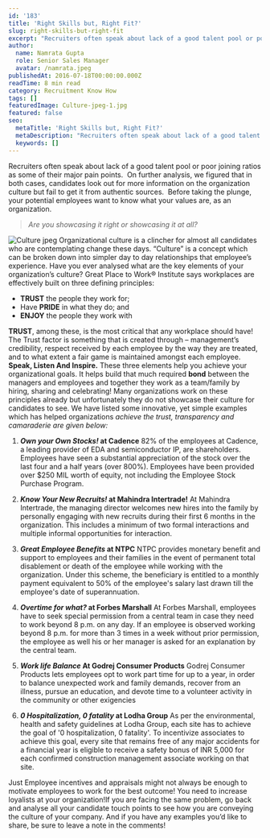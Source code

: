```yaml
---
id: '183'
title: 'Right Skills but, Right Fit?'
slug: right-skills-but-right-fit
excerpt: "Recruiters often speak about lack of a good talent pool or poor joining ratios as some of their major pain points. \_On further analysis, we figured that in both cases, candidates look out for more in..."
author:
  name: Namrata Gupta
  role: Senior Sales Manager
  avatar: /namrata.jpeg
publishedAt: 2016-07-18T00:00:00.000Z
readTime: 8 min read
category: Recruitment Know How
tags: []
featuredImage: Culture-jpeg-1.jpg
featured: false
seo:
  metaTitle: 'Right Skills but, Right Fit?'
  metaDescription: "Recruiters often speak about lack of a good talent pool or poor joining ratios as some of their major pain points. \_On further analysis, we figured that in both cases, candidates look out for more in..."
  keywords: []
---
```


Recruiters often speak about lack of a good talent pool or poor joining ratios as some of their major pain points.  On further analysis, we figured that in both cases, candidates look out for more information on the organization culture but fail to get it from authentic sources.  Before taking the plunge, your potential employees want to know what your values are, as an organization.

> _Are you showcasing it right or showcasing it at all?_

![Culture jpeg](images/Culture-jpeg-300x200.jpg) <!--more--> Organizational culture is a clincher for almost all candidates who are contemplating change these days. “Culture” is a concept which can be broken down into simpler day to day relationships that employee’s experience. Have you ever analysed what are the key elements of your organization’s culture? Great Place to Work® Institute says workplaces are effectively built on three defining principles:

- **TRUST** the people they work for;
- Have **PRIDE** in what they do; and
- **ENJOY** the people they work with

**TRUST**, among these, is the most critical that any workplace should have! The Trust factor is something that is created through – management’s credibility, respect received by each employee by the way they are treated, and to what extent a fair game is maintained amongst each employee. **Speak, Listen And Inspire.** These three elements help you achieve your organizational goals. It helps build that much required **bond** between the managers and employees and together they work as a team/family by hiring, sharing and celebrating! Many organizations work on these principles already but unfortunately they do not showcase their culture for candidates to see. We have listed some innovative, yet simple examples which has helped organizations _achieve the trust, transparency and camaraderie are given below:_

1. **_Own your Own Stocks!_ at Cadence** 82% of the employees at Cadence, a leading provider of EDA and semiconductor IP, are shareholders. Employees have seen a substantial appreciation of the stock over the last four and a half years (over 800%). Employees have been provided over $250 MIL worth of equity, not including the Employee Stock Purchase Program.

2. **_Know Your New Recruits!_ at Mahindra Intertrade!** At Mahindra Intertrade, the managing director welcomes new hires into the family by personally engaging with new recruits during their first 6 months in the organization. This includes a minimum of two formal interactions and multiple informal opportunities for interaction.

3. **_Great Employee Benefits_ at NTPC** NTPC provides monetary benefit and support to employees and their families in the event of permanent total disablement or death of the employee while working with the organization. Under this scheme, the beneficiary is entitled to a monthly payment equivalent to 50% of the employee's salary last drawn till the employee's date of superannuation.

4. **_Overtime for what?_ at Forbes Marshall** At Forbes Marshall, employees have to seek special permission from a central team in case they need to work beyond 8 p.m. on any day. If an employee is observed working beyond 8 p.m. for more than 3 times in a week without prior permission, the employee as well his or her manager is asked for an explanation by the central team.

5. **_Work life Balance_ At Godrej Consumer Products** Godrej Consumer Products lets employees opt to work part time for up to a year, in order to balance unexpected work and family demands, recover from an illness, pursue an education, and devote time to a volunteer activity in the community or other exigencies

6. **_0 Hospitalization, 0 fatality_ at Lodha Group** As per the environmental, health and safety guidelines at Lodha Group, each site has to achieve the goal of '0 hospitalization, 0 fatality'. To incentivize associates to achieve this goal, every site that remains free of any major accidents for a financial year is eligible to receive a safety bonus of INR 5,000 for each confirmed construction management associate working on that site.

Just Employee incentives and appraisals might not always be enough to motivate employees to work for the best outcome! You need to increase loyalists at your organization!If you are facing the same problem, go back and analyse all your candidate touch points to see how you are conveying the culture of your company. And if you have any examples you’d like to share, be sure to leave a note in the comments! 

<script type="application/ld+json"><br /> { "@context": "http://schema.org",<br /> "@type": "BlogPosting",<br /> "mainEntityOfPage": {<br /> "@type": "WebPage",<br /> "@id": "https://www.thetalentpool.ai/"<br /> },<br /> "headline": "Right Skills but, Right Fit?",<br /> "alternativeHeadline": "Recruiters often speak about lack of a good talent pool or poor joining ratios as some of their major pain points.",<br /> "award": "",<br /> "image": {<br /> "@type": "ImageObject",<br /> "url":"https://www.thetalentpool.ai/images/logo.png",<br /> "height": 800,<br /> "width": 800},<br /> "editor": "Talent Pool",<br /> "genre": "Recruitment",<br /> "keywords": "Recruiting Software, Employment,Right Skills but, Right Fit?,Employment Skills",<br /> "wordcount": "830",<br /> "publisher": {<br /> "@type": "Organization",<br /> "name": "Talent Pool",<br /> "logo": {<br /> "@type": "ImageObject",<br /> "url": "https://www.thetalentpool.ai/images/logo.png",<br /> "width": 600,<br /> "height": 60<br /> }<br /> },<br /> "url": "https://www.thetalentpool.ai/right-skills-but-right-fit/",<br /> "datePublished": "2016-07-18",<br /> "dateCreated": "2016-07-18",<br /> "dateModified": "2016-07-18",<br /> "description": "Recruiters often speak about lack of a good talent pool or poor joining ratios as some of their major pain points. On further analysis, we figured that in both cases, candidates look out for more information on the organization culture but fail to get it from authentic sources. Before taking the plunge, your potential employees want to know what your values are, as an organization.<br /> Are you showcasing it right or showcasing it at all?<br /> Organizational culture is a clincher for almost all candidates who are contemplating change these days.<br /> “Culture” is a concept which can be broken down into simpler day to day relationships that employee’s experience. Have you ever analysed what are the key elements of your organization’s culture?<br /> Great Place to Work® Institute says workplaces are effectively built on three defining principles:<br /> TRUST the people they work for;<br /> Have PRIDE in what they do; and<br /> ENJOY the people they work with<br /> TRUST, among these, is the most critical that any workplace should have! The Trust factor is something that is created through – management’s credibility, respect received by each employee by the way they are treated, and to what extent a fair game is maintained amongst each employee.<br /> Speak, Listen And Inspire. These three elements help you achieve your organizational goals. It helps build that much required bond between the managers and employees and together they work as a team/family by hiring, sharing and celebrating!<br /> Many organizations work on these principles already but unfortunately they do not showcase their culture for candidates to see. We have listed some innovative, yet simple examples which has helped organizations achieve the trust, transparency and camaraderie are given below:<br /> Own your Own Stocks! at Cadence<br /> 82% of the empl oyees at Cadence, a leading provider of EDA and semiconductor IP, are shareholders. Employees have seen a substantial appreciation of the stock over the last four and a half years (over 800%). Employees have been provided over $250 MIL worth of equity, not including the Employee Stock Purchase Program.<br /> Know Your New Recruits! at Mahindra Intertrade!<br /> At Mahindra Intertrade, the managing director welcomes new hires into the family by personally engaging with new recruits during their first 6 months in the organization. This includes a minimum of two formal interactions and multiple informal opportunities for interaction.<br /> Great Employee Benefits at NTPC<br /> NTPC provides monetary benefit and support to employees and their families in the event of permanent total disablement or death of the employee while working with the organization. Under this scheme, the beneficiary is entitled to a monthly payment equivalent to 50% of the employee’s salary last drawn till the employee’s date of superannuation.<br /> Overtime for what? at Forbes Marshall<br /> At Forbes Marshall, employees have to seek special permission from a central team in case they need to work beyond 8 p.m. on any day. If an employee is observed working beyond 8 p.m. for more than 3 times in a week without prior permission, the employee as well his or her manager is asked for an explanation by the central team.<br /> Work life Balance At Godrej Consumer Products<br /> Godrej Consumer Products lets employees opt to work part time for up to a year, in order to balance unexpected work and family demands, recover from an illness, pursue an education, and devote time to a volunteer activity in the community or other exigencies<br /> 0 Hospitalization, 0 fatality at Lodha Group<br /> As per the environmental, health and safety guidelines at Lodha Group, each site has to achieve the goal of ‘0 hospitalization, 0 fatality’. To incentivize associates to achieve this goal, every site that remains free of any major accidents for a financial year is eligible to receive a safety bonus of INR 5,000 for each confirmed construction management associate working on that site.<br /> Just Employee incentives and appraisals might not always be enough to motivate employees to work for the best outcome! You need to increase loyalists at your organization!If you are facing the same problem, go back and analyse all your candidate touch points to see how you are conveying the culture of your company.<br /> And if you have any examples you’d like to share, be sure to leave a note in the comments!",<br /> "author": {<br /> "@type": "Organization",<br /> "name": "Admin"<br /> }<br /> }<br /></script>
